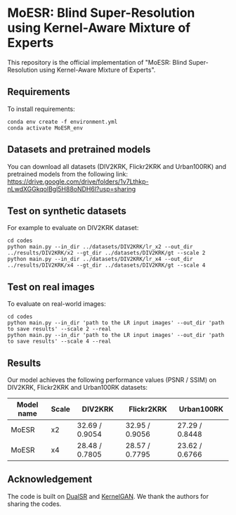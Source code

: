 # MoESR: Blind Super-Resolution using Kernel-Aware Mixture of Experts

This repository is the official implementation of "MoESR: Blind Super-Resolution using Kernel-Aware Mixture of Experts".

## Requirements

To install requirements:

```setup
conda env create -f environment.yml
conda activate MoESR_env
```

## Datasets and pretrained models

You can download all datasets (DIV2KRK, Flickr2KRK and Urban100RK) and pretrained models from the following link:
https://drive.google.com/drive/folders/1v7Lthkp-nLwdXGGkqolBgl5H88oNDH6l?usp=sharing

## Test on synthetic datasets

For example to evaluate on DIV2KRK dataset:

```eval
cd codes
python main.py --in_dir ../datasets/DIV2KRK/lr_x2 --out_dir ../results/DIV2KRK/x2 --gt_dir ../datasets/DIV2KRK/gt --scale 2
python main.py --in_dir ../datasets/DIV2KRK/lr_x4 --out_dir ../results/DIV2KRK/x4 --gt_dir ../datasets/DIV2KRK/gt --scale 4
```

## Test on real images
To evaluate on real-world images:

```eval-dataset
cd codes
python main.py --in_dir 'path to the LR input images' --out_dir 'path to save results' --scale 2 --real
python main.py --in_dir 'path to the LR input images' --out_dir 'path to save results' --scale 4 --real
```

## Results

Our model achieves the following performance values (PSNR / SSIM) on DIV2KRK, Flickr2KRK and Urban100RK datasets:

| Model name         | Scale | DIV2KRK         | Flickr2KRK      | Urban100RK       |
| ------------------ |-------|---------------- |---------------- | ---------------- |
| MoESR              | x2    |  32.69 / 0.9054 |  32.95 / 0.9056 |  27.29 / 0.8448  |
| MoESR              | x4    |  28.48 / 0.7805 |  28.57 / 0.7795 |  23.62 / 0.6766  |

## Acknowledgement

The code is built on [DualSR](https://github.com/memad73/DualSR) and [KernelGAN](https://github.com/sefibk/KernelGAN). We thank the authors for sharing the codes.
